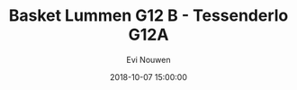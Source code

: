 ---
layout: album
title:  Basket Lummen G12 B - Tessenderlo G12A
description: Competitie wedstrijd tussen Basket Lummen G12 B en Tessenderlo G12A.
date: 2018-10-07 15:00:00
cover: /albums/2018-10-07-Basket-Lummen-G12B-Tessenderlo-G12A/thumbnails/IMG_20181007_133215.jpg
author: Evi Nouwen
pagination: 
  enabled: true
  images: true
  imageLayout: image
  itemsPerPage: 64
---